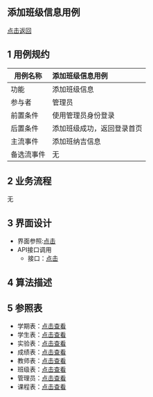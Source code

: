 添加班级信息用例
--------

[点击返回](../README.md)

1 用例规约
------

|用例名称|添加班级信息用例|
|-------|:-------------|
|功能|添加班级信息|
|参与者|管理员|
|前置条件| 使用管理员身份登录|
|后置条件|添加班级成功，返回登录首页|
|主流事件|添加班纳吉信息 |
|备选流事件|无 |

2 业务流程
------
无

3 界面设计
--

*  界面参照:[点击](https://chenxiangz.github.io/is_analysis/FinalTest/ui/添加班级信息.html)
* API接口调用
    * 接口：[点击](../接口/addClassinfor.md)

4 算法描述
--


5 参照表
-----

   * 学期表：[点击查看](../数据库设计/学期表.md)
   * 学生表：[点击查看](../数据库设计/学生表.md)
   * 实验表：[点击查看](../数据库设计/实验表.md)
   * 成绩表：[点击查看](../数据库设计/成绩表.md)
   * 教师表：[点击查看](../数据库设计/教师表.md)
   * 班级表：[点击查看](../数据库设计/班级表.md)
   * 管理员：[点击查看](../数据库设计/管理员.md)
   * 课程表：[点击查看](../数据库设计/课程表.md)

